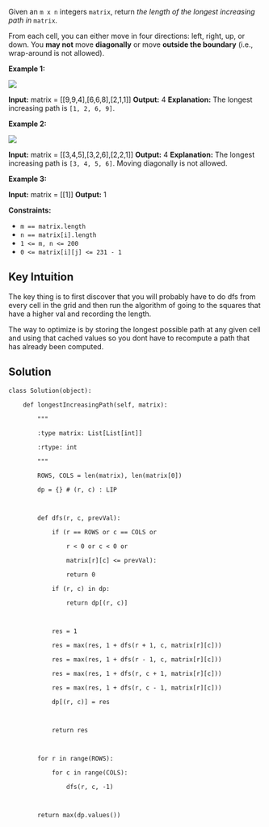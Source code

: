 Given an `m x n` integers `matrix`, return _the length of the longest increasing path in_ `matrix`.

From each cell, you can either move in four directions: left, right, up, or down. You **may not** move **diagonally** or move **outside the boundary** (i.e., wrap-around is not allowed).

**Example 1:**

![](https://assets.leetcode.com/uploads/2021/01/05/grid1.jpg)

**Input:** matrix = [[9,9,4],[6,6,8],[2,1,1]]
**Output:** 4
**Explanation:** The longest increasing path is `[1, 2, 6, 9]`.

**Example 2:**

![](https://assets.leetcode.com/uploads/2021/01/27/tmp-grid.jpg)

**Input:** matrix = [[3,4,5],[3,2,6],[2,2,1]]
**Output:** 4
**Explanation:** The longest increasing path is `[3, 4, 5, 6]`. Moving diagonally is not allowed.

**Example 3:**

**Input:** matrix = [[1]]
**Output:** 1

**Constraints:**

- `m == matrix.length`
- `n == matrix[i].length`
- `1 <= m, n <= 200`
- `0 <= matrix[i][j] <= 231 - 1`

## Key Intuition

The key thing is to first discover that you will probably have to do dfs from every cell in the grid and then run the algorithm of going to the squares that have a higher val and recording the length. 

The way to optimize is by storing the longest possible path at any given cell and using that cached values so you dont have to recompute a path that has already been computed.

## Solution

```
class Solution(object):

    def longestIncreasingPath(self, matrix):

        """

        :type matrix: List[List[int]]

        :rtype: int

        """

        ROWS, COLS = len(matrix), len(matrix[0])

        dp = {} # (r, c) : LIP

  

        def dfs(r, c, prevVal):

            if (r == ROWS or c == COLS or

                r < 0 or c < 0 or

                matrix[r][c] <= prevVal):

                return 0

            if (r, c) in dp:

                return dp[(r, c)]

  

            res = 1

            res = max(res, 1 + dfs(r + 1, c, matrix[r][c]))

            res = max(res, 1 + dfs(r - 1, c, matrix[r][c]))

            res = max(res, 1 + dfs(r, c + 1, matrix[r][c]))

            res = max(res, 1 + dfs(r, c - 1, matrix[r][c]))

            dp[(r, c)] = res

  

            return res

  

        for r in range(ROWS):

            for c in range(COLS):

                dfs(r, c, -1)

  

        return max(dp.values())
```